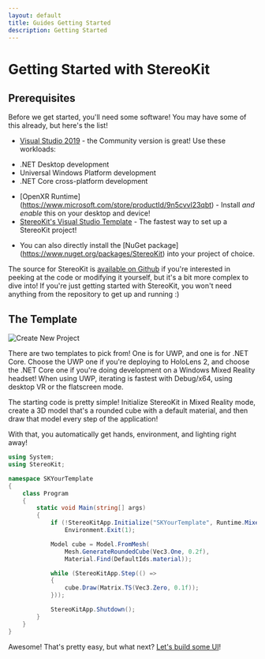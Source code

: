 ```yaml
---
layout: default
title: Guides Getting Started
description: Getting Started
---
```


# Getting Started with StereoKit

## Prerequisites

Before we get started, you'll need some software! You may have some of this already, but here's the list!

- [Visual Studio 2019](https://visualstudio.microsoft.com/vs/) - the Community version is great! Use these workloads:
* .NET Desktop development
* Universal Windows Platform development
* .NET Core cross-platform development
- [OpenXR Runtime] (https://www.microsoft.com/store/productId/9n5cvvl23qbt) - Install *and enable* this on your desktop and device!
- [StereoKit's Visual Studio Template](https://github.com/maluoi/StereoKit/raw/master/Documentation/SKTemplates.vsix) - The fastest way to set up a StereoKit project!
* You can also directly install the [NuGet package] (https://www.nuget.org/packages/StereoKit) into your project of choice.

The source for StereoKit is [available on Github](https://github.com/maluoi/StereoKit) if you're interested in peeking
at the code or modifying it yourself, but it's a bit more complex to dive into! If you're just getting started
with StereoKit, you won't need anything from the repository to get up and running :)

## The Template

![Create New Project]({{site.url}}/img/screenshots/VSNewProject.png)

There are two templates to pick from! One is for UWP, and one is for .NET Core. Choose the UWP one if you're deploying
to HoloLens 2, and choose the .NET Core one if you're doing development on a Windows Mixed Reality headset! When using
UWP, iterating is fastest with Debug/x64, using desktop VR or the flatscreen mode.

The starting code is pretty simple! Initialize StereoKit in Mixed Reality mode, create a 3D model that's a rounded
cube with a default material, and then draw that model every step of the application!

With that, you automatically get hands, environment, and lighting right away!

```csharp
using System;
using StereoKit;

namespace SKYourTemplate
{
    class Program
    {
        static void Main(string[] args)
        {
            if (!StereoKitApp.Initialize("SKYourTemplate", Runtime.MixedReality))
                Environment.Exit(1);

            Model cube = Model.FromMesh(
                Mesh.GenerateRoundedCube(Vec3.One, 0.2f),
                Material.Find(DefaultIds.material));

            while (StereoKitApp.Step(() =>
            {
                cube.Draw(Matrix.TS(Vec3.Zero, 0.1f));
            }));

            StereoKitApp.Shutdown();
        }
    }
}
```

Awesome! That's pretty easy, but what next? [Let's build some UI]({{site.url}}/Pages/Guides/User-Interface.html)!

